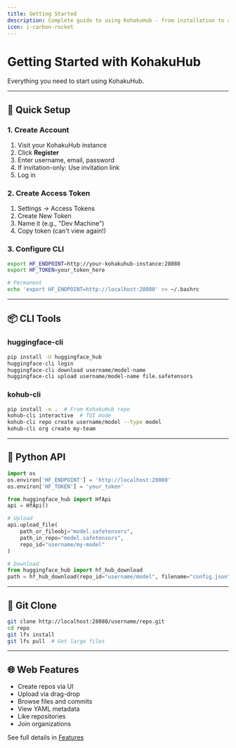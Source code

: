 ```yaml
---
title: Getting Started
description: Complete guide to using KohakuHub - from installation to advanced features
icon: i-carbon-rocket
---
```


# Getting Started with KohakuHub

Everything you need to start using KohakuHub.

---

## 🚀 Quick Setup

### 1. Create Account

1. Visit your KohakuHub instance
2. Click **Register**
3. Enter username, email, password
4. If invitation-only: Use invitation link
5. Log in

### 2. Create Access Token

1. Settings → Access Tokens
2. Create New Token
3. Name it (e.g., "Dev Machine")
4. Copy token (can't view again!)

### 3. Configure CLI

```bash
export HF_ENDPOINT=http://your-kohakuhub-instance:28080
export HF_TOKEN=your_token_here

# Permanent
echo 'export HF_ENDPOINT=http://localhost:28080' >> ~/.bashrc
```

---

## 📦 CLI Tools

### huggingface-cli

```bash
pip install -U huggingface_hub
huggingface-cli login
huggingface-cli download username/model-name
huggingface-cli upload username/model-name file.safetensors
```

### kohub-cli

```bash
pip install -e .  # From KohakuHub repo
kohub-cli interactive  # TUI mode
kohub-cli repo create username/model --type model
kohub-cli org create my-team
```

---

## 🐍 Python API

```python
import os
os.environ['HF_ENDPOINT'] = 'http://localhost:28080'
os.environ['HF_TOKEN'] = 'your_token'

from huggingface_hub import HfApi
api = HfApi()

# Upload
api.upload_file(
    path_or_fileobj="model.safetensors",
    path_in_repo="model.safetensors",
    repo_id="username/my-model"
)

# Download
from huggingface_hub import hf_hub_download
path = hf_hub_download(repo_id="username/model", filename="config.json")
```

---

## 🔄 Git Clone

```bash
git clone http://localhost:28080/username/repo.git
cd repo
git lfs install
git lfs pull  # Get large files
```

---

## 🌐 Web Features

- Create repos via UI
- Upload via drag-drop
- Browse files and commits
- View YAML metadata
- Like repositories
- Join organizations

See full details in [Features](/docs/features)

